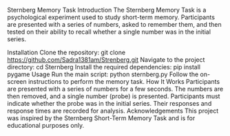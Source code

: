 Sternberg Memory Task
Introduction
The Sternberg Memory Task is a psychological experiment used to study short-term memory. Participants are presented with a series of numbers, asked to remember them, and then tested on their ability to recall whether a single number was in the initial series.

Installation
Clone the repository: git clone https://github.com/Sadra1381am/Strenberg.git
Navigate to the project directory: cd Sternberg
Install the required dependencies: pip install pygame
Usage
Run the main script: python sternberg.py
Follow the on-screen instructions to perform the memory task.
How It Works
Participants are presented with a series of numbers for a few seconds.
The numbers are then removed, and a single number (probe) is presented.
Participants must indicate whether the probe was in the initial series.
Their responses and response times are recorded for analysis.
Acknowledgements
This project was inspired by the Sternberg Short-Term Memory Task and is for educational purposes only.

